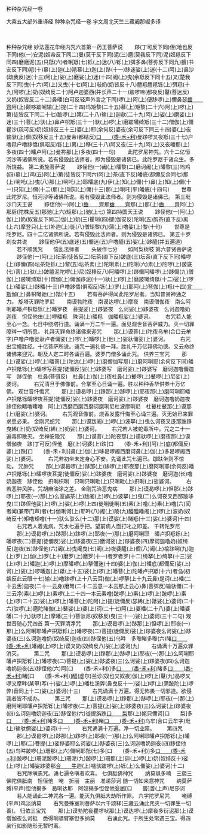 种种杂咒经一卷


大乘五大部外重译经
种种杂咒经一卷
宇文周北天竺三藏阇那崛多译


　　

种种杂咒经
妙法莲花华经内咒六首第一药王菩萨说
　　跢(丁可反下同)侄(地也反下同)他(一)安泥(奴帝反下同二)曼(莫干反下同)泥(三)磨(莫我反下同)泥(奴羝反下同四)磨磨泥(五)只羝(六)者唎羝(七)铄(上)迷(八)铄(上)弭多鼻(菩弥反下同九)膻(书安反下同)羝(十)慕(上)迦(上)羝慕(上)迦(上)跢(十一)跢迷娑(上)迷(十二)阿(上)鼻沙(疏我反)迷(十三)阿(上)娑(上)磨娑(上)迷(十四)阇(上)曳(余羝反下同十五)叉(楚我反下同)曳(十六)阿(上)叉曳(十七)阿(上)敧奶(奶皆反十八)膻羝膻羝铄(上)弭羝(十九)阿啰(上)奶(奴绮反二十)阿卢迦婆西(并长声二十一)跛啰啼(都夜反)鼙(菩迷反)叉奶(奴皆反二十二)鼻皤(白可反轻声外言之下同)啰(上)阿(上)便跢啰(上)儞鼻瑟[齒　　齊](都皆反下同二十三)阿(上)颠哆跛唎输(上)提(二十四)坞矩黎(二十五)慕(上)矩黎(二十六)阿(上)啰(上)第(徒皆反下同二十七)跛啰(上)第(二十八)输(上)迦欹(二十九)阿(上)娑(上)磨娑(上)迷(三十)菩(上)驮(上)鼻卢枳羝(三十一)驮(上)啰(上)磨跛囄绮羝(三十二)僧伽(上)儞瞿沙(疏可反)奶(奴绮反三十三)婆(上)耶(余何反)婆夜(余可反下同三十四)婆(上)夜输驮(上)儞(奴移反三十五)曼帝(都结反)[口　　(黍-禾+利)](三十六)曼跢啰叉夜羝(三十七)户噜羝户噜跢憍(俱昭反)铄(上)离(上)移(三十八)阿叉夜(三十九)阿(上)叉夜皤那(上)多夜(四十)皤卢阿(上)曼祢那(上)多夜(四十一句)
　　此陀罗尼神咒。六十二亿恒河沙等诸佛所说。若有侵毁此法师者。即为侵毁是诸佛已。此陀罗尼于诸众生。多所饶益。
第二勇施菩萨说
　　跢侄他(一)阇(上)皤黎(二)磨诃阇(上)皤黎(三)坞鸡(四)慕(上)鸡(五)阿(上)第(徒皆反下同六)阿(上)茶(直下反)皤底(都儞反余同七)那(上)唎吒(上)曳(八)那(上)唎吒(上)耶皤底(九)伊(上)知(上)儞(十)鼻(上)知(上)儞(十一)只知(上)儞(十二)那(上)唎知(上)儞(十三)那(上)唎吒(平)皤底(十四句)
　　世尊此陀罗尼。恒河沙等诸佛所说。若有侵毁此法师者。则为侵毁是诸佛已。
第三毗沙门天王说
　　跢侄他(一)阿(上)[齒　　齊](二)那[齒　　齊](三)那(上)那(上)[齒　　齊](四)阿(上)那厨(陀株反五)那驰(上六)矩那(上)驰(上七)
第四持国天王说
　　跢侄他(一)阿(上)伽(上)奶(奴皆反下同二)伽(上)奶(三)瞿唎(四)揵(伽安反)陀唎(五)旃茶(直下反)离(上六)摩登只(上七)补迦(上)徙(八)僧矩黎(九)蒲(上)噜娑(上)黎(十句)
　　世尊是陀罗尼。四十二亿诸佛所说。若有侵毁此法师者。则为侵毁是诸佛已。
第五十罗刹女共说
　　跢侄他伊(五)底迷(五)儞迷(五)户噜醯(五)娑(上)跢醯(并五遍道)
　　若不顺我咒　　恼乱法师者
　　头破作七分　　如阿梨树枝
第六普贤菩萨说
　　跢侄他(一)阿(上)坛茶(徒皆反二)坛茶(直下反)跛底(三)坛茶(直下反下同)皤啰(上)跢儞(四)坛茶矩铄(上)黎(五)坛茶素(上)陀唎素(上)陀唎(六)素(上)陀啰(上)跛底(七)菩(上)驮(上)跛膻泥陀啰(上)尼(奴移反八)阿皤啰(上)跢儞阿皤啰(上)跢儞(九)僧伽(上)跛囄绮羝(十)僧伽(上)儞伽跢泥(十一)驮(上)啰(上)磨跛囄绮羝(十二)娑(上)啰(上)皤娑(上)跢皤(十三)户噜跢憍(俱昭反)铄(上)罗(上)耶阿(上)弩伽(上)羝(十四)[言　　斯](斯蝇反)伽(上)鼻枳囄驰(上)羝(十五)
　　若有菩萨得闻此陀罗尼者。当知普贤神通之力。
旋塔灭罪陀罗尼
　　南谟勃陀夜　南谟达啰(上)摩夜　南谟僧伽夜　南么阿唎耶皤卢枳羝铄(上)皤罗夜　菩提娑(上)跢婆夜　么诃娑(上)跢婆夜　么诃迦噜奶迦夜　怛侄他佉(上)啰皤羝　殊诃(上)皤羝　伽皤羝娑(上)婆诃。
　　右咒若人能至心一念。七日中绕塔行道。诵满一万二千一遍。面见观世音菩萨威力。灭一切罪障得一切所愿。
礼拜灭罪命终诸佛来迎咒
　　那(上)谟菩(上)陀夜乌牟(合口云牟字)户噜户噜徙驮卢者儞娑(上)啰(上)皤啰(上)他(上)娑驮儞娑(上)婆诃。
　　右咒出宝幢胜经。十亿菩萨所说。诵咒一遍礼佛一拜。胜礼千万亿拜佛功德。又云命终诸佛来迎咒。朝及人定二时各诵百遍。婆罗门僧多诵此咒。
供养三宝咒
　　那(上)谟娑(上)啰(上)皤菩(上)陀达(上)啰(上)磨僧伽写那(上)磨阿唎耶(余何反下同)皤卢抧羝铄(上)皤啰写菩提(徒儞反)娑(上)跢婆写　磨诃娑(上)跢婆写　磨诃迦噜儞迦写　跢侄他　杜鼻(菩弭反)　杜鼻(上)伽(上)夜杜鼻(上)鼙啰(上)鼙啰(上)尼娑(上)婆诃。
　　右咒清旦于佛像前。合掌至心日诵一遍。胜以种种香华供养十万亿佛。
观世音忏悔咒
　　那(上)谟曷啰(上)跢那(上)跢啰(上)耶夜那(上)磨阿唎耶皤卢抧羝铄皤啰夜菩提(徒儞反)娑(上)跢婆夜　磨诃娑(上)跢婆夜　磨诃迦噜奶迦夜　跢侄他睹噜睹噜　阿(上)西磨西磨西磨诃磨唎尼杜波摩唎尼　杜鼙杜鼙那(上)谟那(上)磨娑(上)婆诃。
　　右咒观音像前。烧香发露忏悔至心诵三遍。灭无始已来罪求愿必果。
金刚咒蛇咒
　　那(上)谟跋阇(上)啰(上)波拏(上)曳么诃夜叉迻那跛跢曳絺(上)奶(奴绮反)絺(上)奶娑(上)婆诃。
　　右咒若人被蛇毒所中。咒之二十一遍毒即散灭。
坐禅安隐咒
　　那(上)谟菩(上)陀夜那(上)谟驮啰(上)磨夜那(上)谟僧伽夜　跢(丁可反)侄他　磨(上)诃婆(上)跌[口　　(黍-禾+利)]阿(上)底(都儞反)婆(上)跌[口　　(黍-禾+利)]鼻(上)伽(上)哆曷啰阇西磨诃鼻(上)伽(上)多曷啰阇西娑(上)婆诃。
　　右咒若初坐未定身心不安。先诵此咒七遍已。跏趺坐则不惊动。
咒肿咒
　　那(上)谟曷啰(上)跢那(上)跢啰(上)耶夜那(上)磨阿唎耶(余何反)皤卢抧羝铄(上)皤啰夜菩提(徒儞反)娑(上)跢婆夜　磨诃娑(上)跢婆夜　磨诃迦(长)噜奶迦夜　跢侄他　抧唎枳唎　只唎只唎毗(上)只唎毗(上)抧唎(上)娑婆诃。
　　右若恶肿风肿。咒胡麻油涂之差。
金刚咒治恶鬼病
　　那(上)谟曷啰(上)怛那(上)跢啰(上)耶夜(一)那(上)么室旃茶(上)跋阇(上)啰(上)波拏(上)曳(二)么诃夜叉西那跛哆曳(三)跢侄他娑(上)啰(上)娑(上)啰(上四)徙唎徙唎(五)素(上)噜(上)素(上)噜(六)闻者闻(兼带门声)者(七)伽唎诃(上)耶吽(八)阇(上)陵(九)醯醯皤阇(上)啰(上)波奶(奴绮反十)矩噜矩噜(十一)驮么驮么(十二)那(上)谟娑(上)睹羝(十三)娑(上)婆诃(十四)
　　右咒若人着鬼病。咒水七遍手把。望前病人面打叱之即差。
千转陀罗尼
　　那(上)谟曷啰(上)跢那(上)跢啰(上)耶夜(一)那(上)磨阿唎耶　皤卢抧羝铄(上)皤啰夜(二)菩提(徒儞反)娑(上)跢婆夜(三)磨诃娑(上)跢婆夜(四)摩诃迦噜奶(奴绮反)迦夜(五)跢侄他(六)阇(上)曳阇曳(七)阇(上)夜婆醯(上)儞(八)阇(上)榆跢唎(九)迦(上)罗(上)伽(上)罗(上十)磨罗(上)磨罗(十一)者罗者罗(十二)绮拏(上)绮拏(十三)娑(上)啰(上)皤迦(上)啰(上)摩皤啰(上)拏儞迷(十四)婆(上)伽(上)皤底(都儞反)娑(上)诃(上)娑(上)啰皤迦(上)羝(上十五)娑(上)啰(上)皤菩(上)陀皤卢抧羝(十六)者刍(初蝺反此云眼十七)输(上)噜跢啰(上十八云耳)伽(上)啰拏(上十九云鼻)是诃(上)皤(二十云舌)迦夜(二十一云身)磨弩(二十二云意一本云那上云心)鼻(菩弭反)输驮儞(二十三云净)素(上)啰(上)素啰(上二十四一本云素噜)跛啰(上)素(上)啰(上)跛啰(上)素(上)啰(二十五)娑(上)啰(上)皤菩(上)陀阿(上)提(徒儞反)瑟絺(上)羝娑(上)婆诃(二十六)驮啰(上)磨陀睹伽(上)鼙娑(上)婆(上)诃(二十七)阿(上)婆皤(二十八)婆(上)皤婆皤(二十九)驮啰(上)摩皤(三十)菩驮尼(奴移反)曳(三十一)娑(上)婆诃(三十二句)
观世音随心咒四首
第一灭罪清净咒
　　那(上)谟曷啰(上)跢那(上)怛啰(上)耶夜(一)那(上)么阿唎耶皤卢抧羝铄(上)皤啰夜(二)菩提(徒儞反)娑(上)跢婆夜么诃娑(上)跢婆夜(三)么诃迦噜奶(奴绮反)迦夜(四)跢侄他(五)乌吽　多嚟睹多嚟(六)睹[口　　(黍-禾+利)](七)皤阇(上)啰(上)谟叉奶(奴绮反八)娑(上)婆诃(九)
　　右诵满十万遍众罪消灭。
　　第二咒
　　那(上)谟曷啰(上)跢那(上)跢啰(上)耶夜(一)那(上)么阿唎耶　皤卢抧羝铄(上)皤啰夜(二)菩提(上)娑(上)跢婆夜(三)么诃娑(上)跢婆夜(四)么诃迦噜奶迦夜(五)跢侄他(六)阿[口　　(黍-禾+利)]多[口　　(黍-禾+利)](七)睹多[口　　(黍-禾+利)](八)睹[口　　(黍-禾+利)]醯(虚尔)兰诊(奴也又奴夜)伽(上)啰(上)鼙(九)曷啰叉啰叉摩吽(某甲)写(十)娑(上)啰(上)皤杜溪弊(鼻曳反十一)娑(上)啰(上)蒲跛陀(上)啰弊(音同上十二)娑(上)婆诃(十三)
　　右咒诵满十万遍。得无怖畏一切邪道。欲侵我者皆不成办。
　　第三咒
　　那(上)谟曷啰(上)跢那(上)跢啰(上)耶夜(一)那(上)磨阿唎耶皤卢抧羝铄(上)皤啰夜(二上)菩提(上)娑(上)跢婆夜(三)么诃娑(上)跢婆夜(四)么诃迦噜奶迦夜(五)跢侄他(六)徙提旃跌[口　　梨](七)那(上)姥只儞诃[口　　梨]多[口　　(黍-禾+利)](八)睹多[口　　(黍-禾+利)](九)睹[口　　(黍-禾+利)](十)乌牟(合口云牟字)毗(上)输驮儞娑(上)婆诃(十一)
　　右咒诵满十万遍。净一切业障。
　　第四咒
　　那(上)谟曷啰(上)跢那(上)跢啰(上)耶夜(一)那(上)么阿唎耶皤卢抧羝铄(上)皤啰(上)耶(二)菩提(上)娑跢婆耶么诃娑(上)跢婆夜(三)么诃迦噜奶迦夜(四)跢侄他(五)鸟吽跛啰(上)珊那(上六)儞唎耶羝(七)多[口　　(黍-禾+利)]多[口　　(黍-禾+利)](八)跛啰(上)珊泥跛啰(上)珊泥(九)跛啰(上)珊那(上)迦(上)啰(上)奶(奴绮反十)娑(上)啰(上)皤娑跢婆那[合　　牛](十)迦(上)嚧驮跛啰(上)铄(上)么儞娑(上)婆诃(十二)
　　右咒除嗔恚咒。诵七遍令嗔者欢喜。
七俱胝佛神咒
　　纳莫飒多喃　三藐三佛陀俱胝南　怛侄他　唵　折丽　主丽　准递莎诃
随一切如来意神咒
　　纳莫萨缚(平声)怛他揭多　曷唎达耶　阿奴揭多怛侄他瓮屈[口　　聾]耆(上声)尼莎诃
　　若人能诵此二神咒各一遍。能灭九俱胝大劫所作罪。
六字陀罗尼咒
　　唵缚(平声)鸡淡纳莫
　　右咒曼殊室利菩萨以六千颂释(三藏云诵此咒灭一切罪生一切善)。
归依三宝咒
　　那(上)谟勃陀夜瞿啰吠那(上)谟达啰(上)摩夜多衍泥那(上)谟僧伽夜么诃抵　悉得唎骠臂塞怛多纳莫
　　右诵此咒。于所生处常遇三宝。得四亲行如影随形无暂时离。

